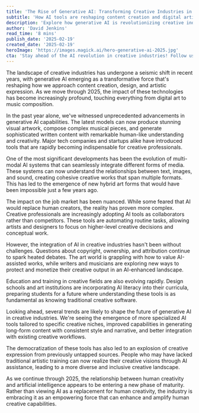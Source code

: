 ```yaml
---
title: 'The Rise of Generative AI: Transforming Creative Industries in 2025'
subtitle: 'How AI tools are reshaping content creation and digital artistry'
description: 'Explore how generative AI is revolutionizing creative industries in 2025, from digital art to music composition. Learn about the latest developments in AI-assisted creation and how professionals are adapting to this new creative landscape.'
author: 'David Jenkins'
read_time: '8 mins'
publish_date: '2025-02-19'
created_date: '2025-02-19'
heroImage: 'https://images.magick.ai/hero-generative-ai-2025.jpg'
cta: 'Stay ahead of the AI revolution in creative industries! Follow us on LinkedIn for daily updates on the latest developments in generative AI and its impact on creative professionals.'
---
```


The landscape of creative industries has undergone a seismic shift in recent years, with generative AI emerging as a transformative force that's reshaping how we approach content creation, design, and artistic expression. As we move through 2025, the impact of these technologies has become increasingly profound, touching everything from digital art to music composition.

In the past year alone, we've witnessed unprecedented advancements in generative AI capabilities. The latest models can now produce stunning visual artwork, compose complex musical pieces, and generate sophisticated written content with remarkable human-like understanding and creativity. Major tech companies and startups alike have introduced tools that are rapidly becoming indispensable for creative professionals.

One of the most significant developments has been the evolution of multi-modal AI systems that can seamlessly integrate different forms of media. These systems can now understand the relationships between text, images, and sound, creating cohesive creative works that span multiple formats. This has led to the emergence of new hybrid art forms that would have been impossible just a few years ago.

The impact on the job market has been nuanced. While some feared that AI would replace human creators, the reality has proven more complex. Creative professionals are increasingly adopting AI tools as collaborators rather than competitors. These tools are automating routine tasks, allowing artists and designers to focus on higher-level creative decisions and conceptual work.

However, the integration of AI in creative industries hasn't been without challenges. Questions about copyright, ownership, and attribution continue to spark heated debates. The art world is grappling with how to value AI-assisted works, while writers and musicians are exploring new ways to protect and monetize their creative output in an AI-enhanced landscape.

Education and training in creative fields are also evolving rapidly. Design schools and art institutions are incorporating AI literacy into their curricula, preparing students for a future where understanding these tools is as fundamental as knowing traditional creative software.

Looking ahead, several trends are likely to shape the future of generative AI in creative industries. We're seeing the emergence of more specialized AI tools tailored to specific creative niches, improved capabilities in generating long-form content with consistent style and narrative, and better integration with existing creative workflows.

The democratization of these tools has also led to an explosion of creative expression from previously untapped sources. People who may have lacked traditional artistic training can now realize their creative visions through AI assistance, leading to a more diverse and inclusive creative landscape.

As we continue through 2025, the relationship between human creativity and artificial intelligence appears to be entering a new phase of maturity. Rather than viewing AI as a replacement for human creativity, the industry is embracing it as an empowering force that can enhance and amplify human creative capabilities.